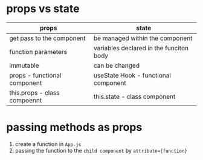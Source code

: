 # props vs state
| props | state |
| --- | --- |
| get pass to the component | be managed within the component |
| function parameters | variables declared in the funciton body |
| immutable | can be changed |
| props - functional component | useState Hook - functional component |
| this.props - class compoennt | this.state - class component |

# passing methods as props
1. create a function in `App.js`
2. passing the function to the `child component` by `attribute={function}`
